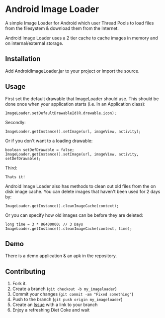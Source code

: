 Android Image Loader
====================

A simple Image Loader for Android which user Thread Pools to load files from the filesystem & download them from the Internet.

Android Image Loader uses a 2 tier cache to cache images in memory and on internal/external storage.


Installation
-----------


Add AndroidImageLoader.jar to your project or import the source.


Usage
-----

First set the default drawable that ImageLoader should use. This should be done once when your application starts (i.e. In an Application class):

	ImageLoader.setDefaultDrawableId(R.drawable.icon);


Secondly:

	ImageLoader.getInstance().setImage(url, imageView, activity);
	
Or if you don't want to a loading drawable:
	
	boolean setDefDrawable = false;
	ImageLoader.getInstance().setImage(url, imageView, activity, setDefDrawable);

    
Third:
	
	Thats it!
	
	
Android Image Loader also has methods to clean out old files from the on disk image cache. You can delete images that haven't been used for 2 days by:

	ImageLoader.getInstance().cleanImageCache(context);
	
Or you can specify how old images can be before they are deleted:

	long time = 3 * 86400000; // 3 Days
	ImageLoader.getInstance().cleanImageCache(context, time);


Demo
-----
There is a demo application & an apk in the repository. 

Contributing
------------

1. Fork it.
2. Create a branch (`git checkout -b my_imageloader`)
3. Commit your changes (`git commit -am "Fixed something"`)
4. Push to the branch (`git push origin my_imageloader`)
5. Create an [Issue][1] with a link to your branch
6. Enjoy a refreshing Diet Coke and wait

[1]: https://github.com/DarrenMowat/AndroidImageLoader/issues